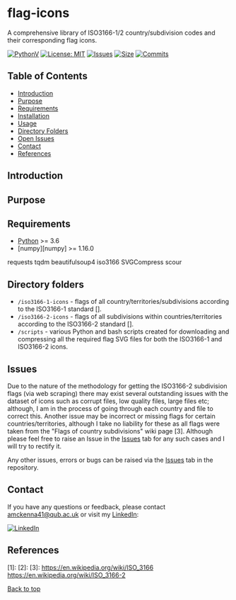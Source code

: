 # flag-icons
A comprehensive library of ISO3166-1/2 country/subdivision codes and their corresponding flag icons.

[![PythonV](https://img.shields.io/pypi/pyversions/pySAR?logo=2)](https://pypi.org/project/pySAR/)
[![License: MIT](https://img.shields.io/badge/License-MIT-red.svg)](https://opensource.org/licenses/MIT)
[![Issues](https://img.shields.io/github/issues/amckenna41/DCBLSTM_PSP)](https://github.com/amckenna41/iso3166-2-flag-icons/issues)
[![Size](https://img.shields.io/github/repo-size/amckenna41/DCBLSTM_PSP)](https://github.com/amckenna41/iso3166-2-flag-icons)
[![Commits](https://img.shields.io/github/commit-activity/w/amckenna41/iso3166-2-flag-icons)](https://github.com/iso3166-2-flag-icons)

Table of Contents
-----------------

  * [Introduction](#introduction)
  * [Purpose](#approach)
  * [Requirements](#requirements)
  * [Installation](#installation)
  * [Usage](#usage)
  * [Directory Folders](#directory-folders)
  * [Open Issues](#Issues)
  * [Contact](#contact)
  * [References](#references)

Introduction
------------

Purpose
-------

Requirements
------------

* [Python][python] >= 3.6
* [numpy][numpy] >= 1.16.0

requests
tqdm
beautifulsoup4
iso3166
SVGCompress
scour 

Directory folders
-----------------

* `/iso3166-1-icons` - flags of all country/territories/subdivisions according to the ISO3166-1 standard [].
* `/iso3166-2-icons` - flags of all subdivisions within countries/territories according to the ISO3166-2 standard [].
* `/scripts` - various Python and bash scripts created for downloading and compressing all the required flag SVG files for
both the ISO3166-1 and ISO3166-2 icons. 


Issues
------
Due to the nature of the methodology for getting the ISO3166-2 subdivision flags (via web scraping) there may exist several outstanding issues with the dataset of icons such as corrupt files, low quality files, large files etc; although, I am in the process of going through each country and file to correct this. Another issue may be incorrect or missing flags for certain countries/territories, although I take no liability for these as all flags were taken from the "Flags of country subdivisions" wiki page [3]. Although please feel free to raise an Issue in the [Issues](https://github.com/amckenna41/iso3166-2-flag-icons/issues) tab for any such cases and I will try to rectify it.

Any other issues, errors or bugs can be raised via the [Issues](https://github.com/amckenna41/iso3166-2-flag-icons/issues) tab in the repository.

Contact
-------

If you have any questions or feedback, please contact amckenna41@qub.ac.uk or visit my [LinkedIn](https://www.linkedin.com/in/adam-mckenna-7a5b22151/):

[![LinkedIn](https://img.shields.io/badge/LinkedIn-0077B5?style=for-the-badge&logo=linkedin&logoColor=white)](https://www.linkedin.com/in/adam-mckenna-7a5b22151/)


References
----------
\[1\]:
\[2\]:
\[3\]: https://en.wikipedia.org/wiki/ISO_3166
https://en.wikipedia.org/wiki/ISO_3166-2

[Back to top](#TOP)

[python]: https://www.python.org/downloads/release/python-360/
